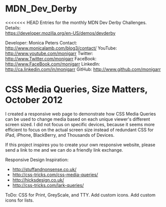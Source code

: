 MDN_Dev_Derby
=============

<<<<<<< HEAD
Entries for the monthly MDN Dev Derby Challenges. Details:  
https://developer.mozilla.org/en-US/demos/devderby

Developer: Monica Peters
Contact:   http://www.monicalamb.com/blog3/contact/
YouTube:   http://www.youtube.com/monigarr
Twitter:   http://www.Twitter.com/monigarr
FaceBook:  http://www.FaceBook.com/monigarr
LinkedIn:  http://ca.linkedin.com/in/monigarr
GitHub:    http://www.github.com/monigarr


CSS Media Queries, Size Matters, October 2012
==============================================
I created a responsive web page to demonstrate how CSS Media Queries can be used to change media based on each unique viewer's different screen sized.  I did not focus on specific devices, because it seems more efficient to focus on the actual screen size instead of redundant CSS for iPad, iPhone, BlackBerry, and Thousands of Devices.

If this project inspires you to create your own responsive website, please send a link to me and we can do a friendly link exchange.

Responsive Design Inspiration:
* http://stuffandnonsense.co.uk/
* http://css-tricks.com/css-media-queries/
* http://hicksdesign.co.uk/
* http://css-tricks.com/lark-queries/

ToDo: CSS for Print, GreyScale, and TTY.  Add custom icons.  Add custom icons for lists.
